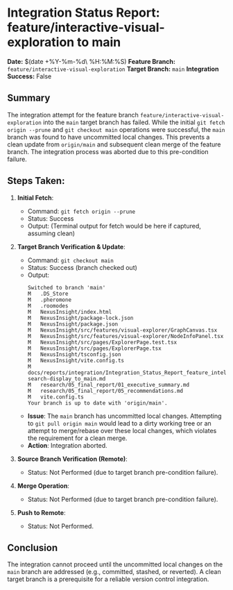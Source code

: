 # Integration Status Report: feature/interactive-visual-exploration to main

**Date:** $(date +%Y-%m-%d\ %H:%M:%S)
**Feature Branch:** `feature/interactive-visual-exploration`
**Target Branch:** `main`
**Integration Success:** False

## Summary
The integration attempt for the feature branch `feature/interactive-visual-exploration` into the `main` target branch has failed. While the initial `git fetch origin --prune` and `git checkout main` operations were successful, the `main` branch was found to have uncommitted local changes. This prevents a clean update from `origin/main` and subsequent clean merge of the feature branch. The integration process was aborted due to this pre-condition failure.

## Steps Taken:

1.  **Initial Fetch**:
    *   Command: `git fetch origin --prune`
    *   Status: Success
    *   Output: (Terminal output for fetch would be here if captured, assuming clean)

2.  **Target Branch Verification & Update**:
    *   Command: `git checkout main`
    *   Status: Success (branch checked out)
    *   Output:
        ```
        Switched to branch 'main'
        M	.DS_Store
        M	.pheromone
        M	.roomodes
        M	NexusInsight/index.html
        M	NexusInsight/package-lock.json
        M	NexusInsight/package.json
        M	NexusInsight/src/features/visual-explorer/GraphCanvas.tsx
        M	NexusInsight/src/features/visual-explorer/NodeInfoPanel.tsx
        M	NexusInsight/src/pages/ExplorerPage.test.tsx
        M	NexusInsight/src/pages/ExplorerPage.tsx
        M	NexusInsight/tsconfig.json
        M	NexusInsight/vite.config.ts
        M	docs/reports/integration/Integration_Status_Report_feature_intelligent-search-display_to_main.md
        M	research/05_final_report/01_executive_summary.md
        M	research/05_final_report/05_recommendations.md
        M	vite.config.ts
        Your branch is up to date with 'origin/main'.
        ```
    *   **Issue**: The `main` branch has uncommitted local changes. Attempting to `git pull origin main` would lead to a dirty working tree or an attempt to merge/rebase over these local changes, which violates the requirement for a clean merge.
    *   **Action**: Integration aborted.

3.  **Source Branch Verification (Remote)**:
    *   Status: Not Performed (due to target branch pre-condition failure).

4.  **Merge Operation**:
    *   Status: Not Performed (due to target branch pre-condition failure).

5.  **Push to Remote**:
    *   Status: Not Performed.

## Conclusion
The integration cannot proceed until the uncommitted local changes on the `main` branch are addressed (e.g., committed, stashed, or reverted). A clean target branch is a prerequisite for a reliable version control integration.